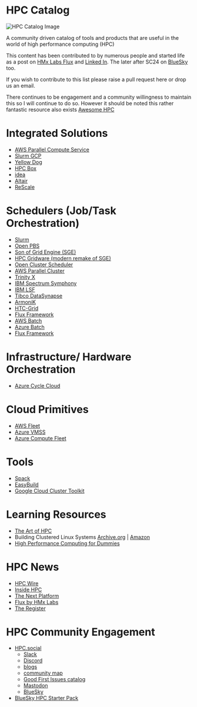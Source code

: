 # HPC Catalog
![HPC Catalog Image](hpc-catalog.jpg)

A community driven catalog of tools and products that are useful in the world of high performance computing (HPC)

This content has been contributed to by numerous people and started life as a post on [HMx Labs Flux](https://cloudhpc.news/hpc-product-directory/) and [Linked In](https://www.linkedin.com/posts/hamza_high-performance-computing-is-a-funny-fragmented-activity-7240252941645815808-caCq?utm_source=share&utm_medium=member_desktop). The later after SC24 on [BlueSky](https://bsky.app/profile/hpcwrangler.com/post/3lbosls3kes2g) too.

If you wish to contribute to this list please raise a pull request here or drop us an email.

There continues to be engagement and a community willingness to maintain this so I will continue to do so. However it should be noted this rather fantastic resource also exists [Awesome HPC](https://github.com/dstdev/awesome-hpc)

# Integrated Solutions
- [AWS Parallel Compute Service](https://aws.amazon.com/pcs)
- [Slurm GCP](https://github.com/GoogleCloudPlatform/slurm-gcp)
- [Yellow Dog](https://yellowdog.ai)
- [HPC Box](https://www.drizti.com)
- [idea](https://github.com/cfs-energy/idea)
- [Altair](https://altair.com/hpc-cloud-applications)
- [ReScale](https://altair.com/hpc-cloud-applications)

# Schedulers (Job/Task Orchestration)
- [Slurm](https://slurm.schedmd.com)
- [Open PBS](https://www.openpbs.org)
- [Son of Grid Engine (SGE)](https://sourceforge.net/projects/gridengine)
- [HPC Gridware (modern remake of SGE)](https://www.hpc-gridware.com)
- [Open Cluster Scheduler](https://github.com/hpc-gridware/clusterscheduler)
- [AWS Parallel Cluster](https://github.com/aws/aws-parallelcluster)
- [Trinity X](https://github.com/clustervision/trinityX)
- [IBM Spectrum Symphony](https://www.ibm.com/products/analytics-workload-management)
- [IBM LSF](https://www.ibm.com/products/hpc-workload-management)
- [Tibco DataSynapse](https://docs.tibco.com/products/tibco-datasynapse-gridserver-manager-7-1-0)
- [ArmoniK](https://www.aneo.eu/en/armonik)
- [HTC-Grid](https://github.com/finos/htc-grid)
- [Flux Framework](https://flux-framework.org/)
- [AWS Batch](https://aws.amazon.com/batch/)
- [Azure Batch](https://learn.microsoft.com/en-us/azure/batch/)
- [Flux Framework](https://flux-framework.org/)

# Infrastructure/ Hardware Orchestration
- [Azure Cycle Cloud](https://learn.microsoft.com/en-us/azure/cyclecloud/overview?view=cyclecloud-8)

# Cloud Primitives
- [AWS Fleet](https://docs.aws.amazon.com/AWSEC2/latest/UserGuide/Fleets.html)
- [Azure VMSS](https://learn.microsoft.com/en-us/azure/virtual-machine-scale-sets/overview)
- [Azure Compute Fleet](https://azure.microsoft.com/en-us/products/compute-fleet)

# Tools
- [Spack](https://spack.io)
- [EasyBuild](https://easybuild.io)
- [Google Cloud Cluster Toolkit](https://cloud.google.com/cluster-toolkit/docs/overview)

# Learning Resources
- [The Art of HPC](https://theartofhpc.com)
- Building Clustered Linux Systems [Archive.org](https://archive.org/details/buildingclustere0000luck/page/612/mode/2up) | [Amazon](https://www.amazon.co.uk/Building-Clustered-Systems-Hewlett-Packard-Professional/dp/0131448536)
- [High Performance Computing for Dummies](http://hpc.fs.uni-lj.si/sites/default/files/HPC_for_dummies.pdf)

# HPC News
- [HPC Wire](https://www.hpcwire.com)
- [Inside HPC](https://insidehpc.com)
- [The Next Platform](https://www.nextplatform.com)
- [Flux by HMx Labs](https://cloudhpc.news)
- [The Register](https://search.theregister.com/?q=HPC)

# HPC Community Engagement
- [HPC.social](https://hpc.social) 
    - [Slack](https://hpc.social/projects/chat/)
    - [Discord](https://hpc.social/projects/chat/)
    - [blogs](https://hpc.social/projects/blog/)
    - [community map](https://hpc.social/map/)
    - [Good First Issues catalog](https://hpc-social.github.io/good-first-issues/)
    - [Mastodon](https://mast.hpc.social/) 
    - [BlueSky](https://bsky.app/profile/hpc.social)
- [BlueSky HPC Starter Pack](https://bsky.app/starter-pack-short/7NSBuP1)